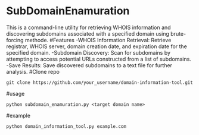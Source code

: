 # SubDomainEnamuration
This is a command-line utility for retrieving WHOIS information and discovering subdomains associated with a specified domain using brute-forcing methode.
#Features
-WHOIS Information Retrieval: Retrieve registrar, WHOIS server, domain creation date, and expiration date for the specified domain.
-Subdomain Discovery: Scan for subdomains by attempting to access potential URLs constructed from a list of subdomains.
-Save Results: Save discovered subdomains to a text file for further analysis.
#Clone repo
```console
git clone https://github.com/your_username/domain-information-tool.git

```
#usage
```console
python subdomain_enamuration.py <target domain name>
```
#example
```console
python domain_information_tool.py example.com

```
